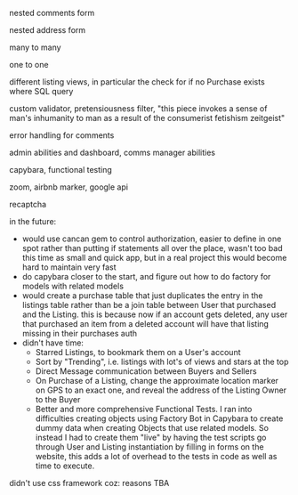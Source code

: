 nested comments form

nested address form

many to many

one to one

different listing views, in particular the check for if no Purchase exists where SQL query

custom validator, pretensiousness filter, "this piece invokes a sense of man's inhumanity to man as a result of the consumerist fetishism zeitgeist"

error handling for comments

admin abilities and dashboard, comms manager abilities

capybara, functional testing

zoom, airbnb marker, google api

recaptcha

in the future:
- would use cancan gem to control authorization, easier to define in one spot rather than putting if statements all over the place, wasn't too bad this time as small and quick app, but in a real project this would become hard to maintain very fast
- do capybara closer to the start, and figure out how to do factory for models with related models
- would create a purchase table that just duplicates the entry in the listings table rather than be a join table between User that purchased and the Listing. this is because now if an account gets deleted, any user that purchased an item from a deleted account will have that listing missing in their purchases
auth
- didn't have time:
  - Starred Listings, to bookmark them on a User's account
  - Sort by "Trending", i.e. listings with lot's of views and stars at the top
  - Direct Message communication between Buyers and Sellers
  - On Purchase of a Listing, change the approximate location marker on GPS to an exact one, and reveal the address of the Listing Owner to the Buyer
  - Better and more comprehensive Functional Tests. I ran into difficulties creating objects using Factory Bot in Capybara to create dummy data when creating Objects that use related models. So instead I had to create them "live" by having the test scripts go through User and Listing instantiation by filling in forms on the website, this adds a lot of overhead to the tests in code as well as time to execute.



didn't use css framework coz:
reasons TBA